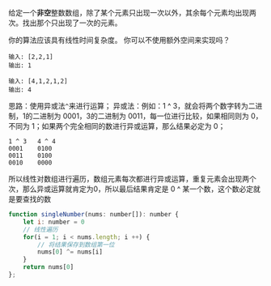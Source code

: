 给定一个**非空**整数数组，除了某个元素只出现一次以外，其余每个元素均出现两次。找出那个只出现了一次的元素。

你的算法应该具有线性时间复杂度。 你可以不使用额外空间来实现吗？

```
输入: [2,2,1]
输出: 1

输入: [4,1,2,1,2]
输出: 4
```

思路：使用异或法`^`来进行运算；
异或法：例如：1 ^ 3，就会将两个数字转为二进制，1的二进制为 0001，3的二进制为 0011，每一位进行比较，如果相同则为 0，不同为 1；如果两个完全相同的数进行异或运算，那么结果必定为 0；

```
1 ^ 3   4 ^ 4
0001	0100
0011	0100
0010	0000
```

所以线性对数组进行遍历，数组元素每次都进行异或运算，重复元素会出现两个次，那么异或运算就肯定为0，所以最后结果肯定是 0 ^ 某一个数，这个数必定就是要查找的数

```js
function singleNumber(nums: number[]): number {
    let i: number = 0
    // 线性遍历
    for(i = 1; i < nums.length; i ++) {	
        // 将结果保存到数组第一位
        nums[0] ^= nums[i]
    }
    return nums[0]
};
```


